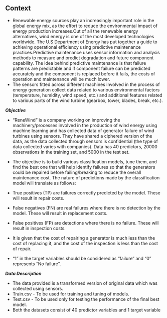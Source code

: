 ## Context
- Renewable energy sources play an increasingly important role in the global energy mix, as the effort to reduce the environmental impact of energy production increases.Out of all the renewable energy alternatives, wind energy is one of the most developed technologies worldwide. The U.S Department of Energy has put together a guide to achieving operational efficiency using predictive maintenance practices.Predictive maintenance uses sensor information and analysis methods to measure and predict degradation and future component capability. The idea behind predictive maintenance is that failure patterns are predictable and if component failure can be predicted accurately and the component is replaced before it fails, the costs of operation and maintenance will be much lower.
- The sensors fitted across different machines involved in the process of energy generation collect data related to various environmental factors (temperature, humidity, wind speed, etc.) and additional features related to various parts of the wind turbine (gearbox, tower, blades, break, etc.). 

 

***Objective***
- “ReneWind” is a company working on improving the machinery/processes involved in the production of wind energy using machine learning and has collected data of generator failure of wind turbines using sensors. They have shared a ciphered version of the data, as the data collected through sensors is confidential (the type of data collected varies with companies). Data has 40 predictors, 20000 observations in the training set, and 5000 in the test set.

- The objective is to build various classification models, tune them, and find the best one that will help identify failures so that the generators could be repaired before failing/breaking to reduce the overall maintenance cost. The nature of predictions made by the classification model will translate as follows:

- True positives (TP) are failures correctly predicted by the model. These will result in repair costs.
- False negatives (FN) are real failures where there is no detection by the model. These will result in replacement costs.
- False positives (FP) are detections where there is no failure. These will result in inspection costs.
- It is given that the cost of repairing a generator is much less than the cost of replacing it, and the cost of the inspection is less than the cost of repair.

- “1” in the target variables should be considered as “failure” and “0” represents “No failure”. 

***Data Description***

- The data provided is a transformed version of original data which was collected using sensors.
- Train.csv - To be used for training and tuning of models. 
- Test.csv - To be used only for testing the performance of the final best model.
- Both the datasets consist of 40 predictor variables and 1 target variable
 
